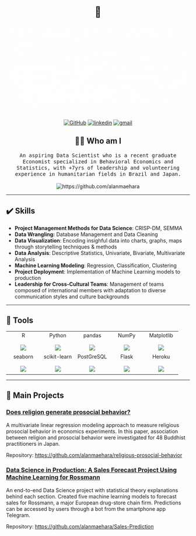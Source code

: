 <h1 align="center"> 👋 </h1>
<div align="center">
  <img src="header.gif" alt="header"/>
</div>
&nbsp;

<p align="center">
    <a href="https://github.com/alanmaehara" target="_blank"><img alt="GitHub" src="https://img.shields.io/badge/-@alanmaehara-181717?style=flat-square&logo=GitHub&logoColor=white"></a>
    <a href="https://www.linkedin.com/in/ammaehara" target="_blank"><img alt="linkedin" src="https://img.shields.io/badge/-LinkedIn-0077B5?style=flat-square&logo=Linkedin&logoColor=white"></a>
    <a href="https://www.linkedin.com/in/ammaehara" target="_blank"><img alt="gmail" src="https://img.shields.io/badge/-Gmail-c14438?style=flat-square&logo=Gmail&logoColor=white&link=mailto:alanmiti@gmail.com"></a>


<h2 align="center"> 👨‍💻 Who am I</h2>
<p align="center">
  <samp> An aspiring Data Scientist who is a recent graduate Economist specialized in Behavioral Economics and Statistics, with +7yrs of leadership and volunteering experience in humanitarian fields in Brazil and Japan. 
  </samp>
  <br> <br>
  <img src="https://komarev.com/ghpvc/?username=alanmaehara" alt="https://github.com/alanmaehara" />
</p>

---
<h2 align="left"> ✔️ Skills</h2>

- **Project Management Methods for Data Science**: CRISP-DM, SEMMA
- **Data Wrangling:** Database Management and Data Cleaning
- **Data Visualization**: Encoding insighful data into charts, graphs, maps through storytelling techniques & methods
- **Data Analysis**: Descriptive Statistics, Univariate, Bivariate, Multivariate Analysis
- **Machine Learning Modeling**: Regression, Classification, Clustering
- **Project Deployment**: Implementation of Machine Learning models to production
- **Leadership for Cross-Cultural Teams**: Management of teams composed of international members with adaptation to diverse communication styles and culture backgrounds

---
<h2 align="left"> 🔧 Tools</h2>
<p align="left">
 <table>
  <tbody>
    <tr valign="top">
      <td width="20%" align="center">
        <span>R</span><br><br>
        <img height="64px" src="https://cdn.svgporn.com/logos/r-lang.svg">
      </td>
      <td width="20%" align="center">
        <span>Python</span><br><br>
        <img height="64px" src="https://cdn.svgporn.com/logos/python.svg">
      </td>
      <td width="20%" align="center">
        <span>pandas</span><br><br>
        <img height="64px" src="https://pandas.pydata.org/static/img/pandas.svg">
      </td>
      <td width="20%" align="center">
        <span>NumPy</span><br><br>
        <img height="64px" src="https://numpy.org/images/logos/numpy.svg">
      </td>
      <td width="20%" align="center">
        <span>Matplotlib</span><br><br>
        <img height="64px" src="https://matplotlib.org/_images/sphx_glr_logos2_001.png">
      </td>
    </tr>
    <tr valign="top">
      <td width="20%" align="center">
        <span>seaborn</span><br><br>
        <img height="64px" src="https://seaborn.pydata.org/_static/logo-wide-lightbg.svg">
      </td>
      <td width="20%" align="center">
        <span>scikit-learn</span><br><br>
        <img height="64px" src="https://scikit-learn.org/stable/_images/scikit-learn-logo-notext.png">
      </td>
      </td>
      <td width="20%" align="center">
        <span>PostGreSQL</span><br><br>
        <img height="64px" src="https://cdn.svgporn.com/logos/postgresql.svg">
      </td>
    <td width="20%" align="center">
        <span>Flask</span><br><br>
        <img height="64px" src="https://flask.palletsprojects.com/en/1.1.x/_images/flask-logo.png">
      </td>
      <td width="20%" align="center">
        <span>Heroku</span><br><br>
        <img height="64px" src="https://blog.4linux.com.br/wp-content/uploads/2018/01/Heroku.png">
  </tbody>
</table>
</p>

---
<h2 align="left"> 📑 Main Projects </h2>

### [Does religion generate prosocial behavior?](https://github.com/alanmaehara/religious-prosocial-behavior)

A multivariate linear regression modeling approach to measure religious prosocial behavior in economics experiments. In this paper, association between religion and prosocial behavior were investigated for 48 Buddhist practitioners in Japan. 

Repository: https://github.com/alanmaehara/religious-prosocial-behavior

### [Data Science in Production: A Sales Forecast Project Using Machine Learning for Rossmann](https://github.com/alanmaehara/Sales-Prediction)

An end-to-end Data Science project with statistical theory explanations behind each section. Created five machine learning models to forecast sales for Rossmann, a major European drug-store chain firm. Predictions can be accessed by users through a bot from the smartphone app Telegram.

Repository: https://github.com/alanmaehara/Sales-Prediction